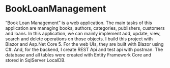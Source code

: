 # BookLoanManagement
“Book Loan Management” is a web application. The main tasks of this application are managing books, authors, categories, publishers, customers and loans. In this application, we can mainly implement add, update, view, search and delete operations on those objects.
I build this project with Blazor and Asp.Net Core 5. For the web UIs, they are built with Blazor using C#. And, for the backend, I create REST Api and test api with postman. The database and all tables were created with Entity Framework Core and stored in SqlServer LocalDB.
